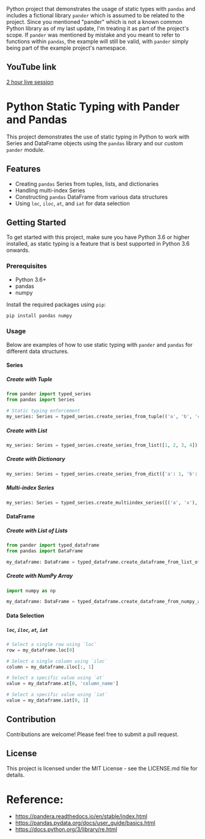 Python project that demonstrates the usage of static types with `pandas` and includes a fictional library `pander` which is assumed to be related to the project. Since you mentioned "pander" which is not a known common Python library as of my last update, I'm treating it as part of the project's scope. If `pander` was mentioned by mistake and you meant to refer to functions within `pandas`, the example will still be valid, with `pander` simply being part of the example project's namespace.

## YouTube link
[2 hour live session](https://youtube.com/live/7zjrHoS72ac)


# Python Static Typing with Pander and Pandas

This project demonstrates the use of static typing in Python to work with Series and DataFrame objects using the `pandas` library and our custom `pander` module.

## Features

- Creating `pandas` Series from tuples, lists, and dictionaries
- Handling multi-index Series
- Constructing `pandas` DataFrame from various data structures
- Using `loc`, `iloc`, `at`, and `iat` for data selection

## Getting Started

To get started with this project, make sure you have Python 3.6 or higher installed, as static typing is a feature that is best supported in Python 3.6 onwards.

### Prerequisites

- Python 3.6+
- pandas
- numpy

Install the required packages using `pip`:

```bash
pip install pandas numpy
```

### Usage

Below are examples of how to use static typing with `pander` and `pandas` for different data structures.

#### Series

##### Create with Tuple

```python
from pander import typed_series
from pandas import Series

# Static typing enforcement
my_series: Series = typed_series.create_series_from_tuple(('a', 'b', 'c', 'd'))
```

##### Create with List

```python
my_series: Series = typed_series.create_series_from_list([1, 2, 3, 4])
```

##### Create with Dictionary

```python
my_series: Series = typed_series.create_series_from_dict({'a': 1, 'b': 2, 'c': 3})
```

##### Multi-index Series

```python
my_series: Series = typed_series.create_multiindex_series([('a', 'x'), ('b', 'y'), ('c', 'z')], [1, 2, 3])
```

#### DataFrame

##### Create with List of Lists

```python
from pander import typed_dataframe
from pandas import DataFrame

my_dataframe: DataFrame = typed_dataframe.create_dataframe_from_list_of_lists([[1, 2], [3, 4]])
```

##### Create with NumPy Array

```python
import numpy as np

my_dataframe: DataFrame = typed_dataframe.create_dataframe_from_numpy_array(np.array([[5, 6], [7, 8]]))
```

#### Data Selection

##### `loc`, `iloc`, `at`, `iat`

```python
# Select a single row using `loc`
row = my_dataframe.loc[0]

# Select a single column using `iloc`
column = my_dataframe.iloc[:, 1]

# Select a specific value using `at`
value = my_dataframe.at[0, 'column_name']

# Select a specific value using `iat`
value = my_dataframe.iat[0, 1]
```

## Contribution

Contributions are welcome! Please feel free to submit a pull request.

## License

This project is licensed under the MIT License - see the LICENSE.md file for details.

# Reference:
* https://pandera.readthedocs.io/en/stable/index.html
* https://pandas.pydata.org/docs/user_guide/basics.html
* https://docs.python.org/3/library/re.html
